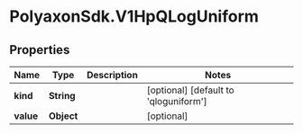 # PolyaxonSdk.V1HpQLogUniform

## Properties

Name | Type | Description | Notes
------------ | ------------- | ------------- | -------------
**kind** | **String** |  | [optional] [default to &#39;qloguniform&#39;]
**value** | **Object** |  | [optional] 


